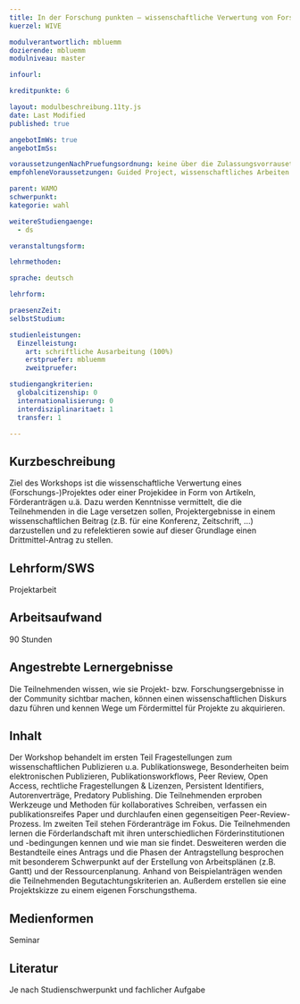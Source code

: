 ```yaml
---
title: In der Forschung punkten – wissenschaftliche Verwertung von Forschungsideen und -ergebnissen
kuerzel: WIVE

modulverantwortlich: mbluemm
dozierende: mbluemm
modulniveau: master

infourl: 

kreditpunkte: 6

layout: modulbeschreibung.11ty.js
date: Last Modified
published: true

angebotImWs: true
angebotImSs: 

voraussetzungenNachPruefungsordnung: keine über die Zulassungsvorrausetzungen zum Studium hinausgehenden
empfohleneVoraussetzungen: Guided Project, wissenschaftliches Arbeiten

parent: WAMO
schwerpunkt:
kategorie: wahl

weitereStudiengaenge: 
  - ds

veranstaltungsform: 

lehrmethoden:

sprache: deutsch

lehrform:

praesenzZeit: 
selbstStudium: 

studienleistungen:
  Einzelleistung:
    art: schriftliche Ausarbeitung (100%)
    erstpruefer: mbluemm
    zweitpruefer: 

studiengangkriterien:
  globalcitizenship: 0
  internationalisierung: 0
  interdisziplinaritaet: 1
  transfer: 1

---
```


## Kurzbeschreibung
Ziel des Workshops ist die wissenschaftliche Verwertung eines (Forschungs-)Projektes oder einer Projekidee in Form von Artikeln, Förderanträgen u.ä. Dazu werden Kenntnisse vermittelt, die die Teilnehmenden in die Lage versetzen sollen, Projektergebnisse in einem wissenschaftlichen Beitrag (z.B. für eine Konferenz, Zeitschrift, …) darzustellen und zu refelektieren sowie auf dieser Grundlage einen Drittmittel-Antrag zu stellen.

## Lehrform/SWS 
Projektarbeit

## Arbeitsaufwand 
90 Stunden

## Angestrebte Lernergebnisse
Die Teilnehmenden wissen, wie sie Projekt- bzw. Forschungsergebnisse in der Community sichtbar machen, können einen wissenschaftlichen Diskurs dazu führen und kennen Wege um Fördermittel für Projekte zu akquirieren.


## Inhalt
Der Workshop behandelt im ersten Teil Fragestellungen zum wissenschaftlichen Publizieren u.a. Publikationswege, Besonderheiten beim elektronischen Publizieren, Publikationsworkflows, Peer Review, Open Access, rechtliche Fragestellungen & Lizenzen, Persistent Identifiers, Autorenverträge, Predatory Publishing. Die Teilnehmenden erproben Werkzeuge und Methoden für kollaboratives Schreiben, verfassen ein publikationsreifes Paper und durchlaufen einen gegenseitigen Peer-Review-Prozess.
Im zweiten Teil stehen Förderanträge im Fokus. Die Teilnehmenden lernen die Förderlandschaft mit ihren unterschiedlichen Förderinstitutionen und -bedingungen kennen und wie man sie findet. Desweiteren werden die Bestandteile eines Antrags und die Phasen der Antragstellung besprochen mit besonderem Schwerpunkt auf der Erstellung von Arbeitsplänen (z.B. Gantt) und der Ressourcenplanung. Anhand von Beispielanträgen wenden die Teilnehmenden Begutachtungskriterien an. Außerdem erstellen sie eine Projektskizze zu einem eigenen Forschungsthema. 


## Medienformen
Seminar


## Literatur
Je nach Studienschwerpunkt und fachlicher Aufgabe

